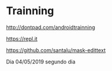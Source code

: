 # Trainning

http://dontpad.com/androidtrainning

https://repl.it

https://github.com/santalu/mask-edittext

Dia 04/05/2019 segundo dia